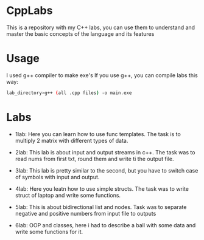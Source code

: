 # CppLabs

This is a repository with my C++ labs, you can use them to understand and master the basic concepts of the language and its features

# Usage
I used g++ compiler to make exe's
If you use g++, you can compile labs this way:
```bash
lab_directory>g++ (all .cpp files) -o main.exe
```

# Labs

- 1lab: Here you can learn how to use func templates. The task is to multiply 2 matrix with different types of data.

- 2lab: This lab is about input and output streams in c++. The task was to read nums from first txt, round them and write ti the output file.

- 3lab: This lab is pretty similar to the second, but you have to switch case of symbols with input and output.

- 4lab: Here you leatn how to use simple structs. The task was to write struct of laptop and write some functions.

- 5lab: This is about bidirectional list and nodes. Task was to separate negative and positive numbers from input file to outputs

- 6lab: OOP and classes, here i had to describe a ball with some data and write some functions for it.
